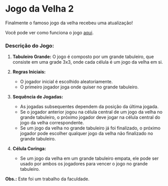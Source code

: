 # Jogo da Velha 2

Finalmente o famoso jogo da velha recebeu uma atualização!

Você pode ver como funciona o jogo [aqui](https://www.tiktok.com/@clebitoyt/video/7280661786972491013).

### Descrição do Jogo:

1. **Tabuleiro Grande:** O jogo é composto por um grande tabuleiro, que consiste em uma grade 3x3, onde cada célula é um jogo da velha em si.

2. **Regras Iniciais:**
    - O jogador inicial é escolhido aleatoriamente.
    - O primeiro jogador joga onde quiser no grande tabuleiro.

3. **Sequência de Jogadas:**
    - As jogadas subsequentes dependem da posição da última jogada.
    - Se o jogador anterior jogou na célula central de um jogo da velha no grande tabuleiro, o próximo jogador deve jogar na célula central do jogo da velha correspondente.
    - Se um jogo da velha no grande tabuleiro já foi finalizado, o próximo jogador pode escolher qualquer jogo da velha não finalizado no grande tabuleiro.

4. **Célula Coringa:**
    - Se um jogo da velha em um grande tabuleiro empata, ele pode ser usado por ambos os jogadores para vencer o jogo no grande tabuleiro.

**Obs.:** Este foi um trabalho da faculdade.
